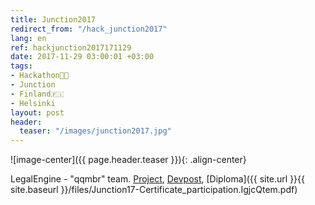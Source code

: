 ```yaml
---
title: Junction2017
redirect_from: "/hack_junction2017"
lang: en
ref: hackjunction2017171129
date: 2017-11-29 03:00:01 +03:00
tags:
- Hackathon👨‍💻
- Junction
- Finland🇫🇮
- Helsinki
layout: post
header:
  teaser: "/images/junction2017.jpg"
---
```


![image-center]({{ page.header.teaser }}){: .align-center}

LegalEngine - "qqmbr" team. [Project](https://github.com/akarazeev/LegalTech), [Devpost](https://devpost.com/software/legalengine), [Diploma]({{ site.url }}{{ site.baseurl }}/files/Junction17-Certificate_participation.IgjcQtem.pdf)
